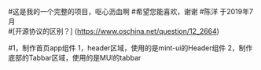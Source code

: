 #这是我的一个完整的项目，呕心沥血啊
#希望您能喜欢，谢谢
#陈洋 于2019年7月   
#[开源协议的区别？]
(https://www.oschina.net/question/12_2664)

#1，制作首页app组件
   1，header区域，使用的是mint-ui的Header组件
   2，制作底部的Tabbar区域，使用的是MUI的tabbar